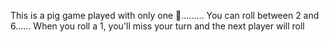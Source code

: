 
This is a pig game played with only one 🎲......... You can roll between 2 and 6...... When you roll a 1, you'll miss your turn and the next player will roll
